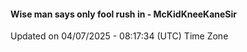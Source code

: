 #### Wise man says only fool rush in - McKidKneeKaneSir
Updated on 04/07/2025 - 08:17:34 (UTC) Time Zone
